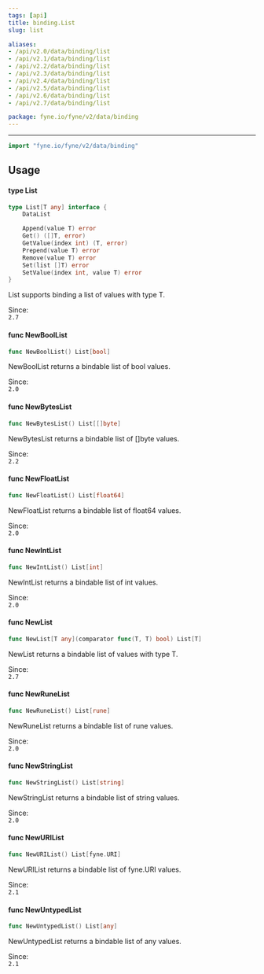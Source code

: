 ```yaml
---
tags: [api]
title: binding.List
slug: list

aliases:
- /api/v2.0/data/binding/list
- /api/v2.1/data/binding/list
- /api/v2.2/data/binding/list
- /api/v2.3/data/binding/list
- /api/v2.4/data/binding/list
- /api/v2.5/data/binding/list
- /api/v2.6/data/binding/list
- /api/v2.7/data/binding/list

package: fyne.io/fyne/v2/data/binding
---
```



---
```go
import "fyne.io/fyne/v2/data/binding"
```

## Usage

#### type List

```go
type List[T any] interface {
	DataList

	Append(value T) error
	Get() ([]T, error)
	GetValue(index int) (T, error)
	Prepend(value T) error
	Remove(value T) error
	Set(list []T) error
	SetValue(index int, value T) error
}
```

List supports binding a list of values with type T.


<div class="since">Since: <code>
2.7</code></div>

#### func  NewBoolList

```go
func NewBoolList() List[bool]
```
NewBoolList returns a bindable list of bool values.


<div class="since">Since: <code>
2.0</code></div>

#### func  NewBytesList

```go
func NewBytesList() List[[]byte]
```
NewBytesList returns a bindable list of []byte values.


<div class="since">Since: <code>
2.2</code></div>

#### func  NewFloatList

```go
func NewFloatList() List[float64]
```
NewFloatList returns a bindable list of float64 values.


<div class="since">Since: <code>
2.0</code></div>

#### func  NewIntList

```go
func NewIntList() List[int]
```
NewIntList returns a bindable list of int values.


<div class="since">Since: <code>
2.0</code></div>

#### func  NewList

```go
func NewList[T any](comparator func(T, T) bool) List[T]
```
NewList returns a bindable list of values with type T.


<div class="since">Since: <code>
2.7</code></div>

#### func  NewRuneList

```go
func NewRuneList() List[rune]
```
NewRuneList returns a bindable list of rune values.


<div class="since">Since: <code>
2.0</code></div>

#### func  NewStringList

```go
func NewStringList() List[string]
```
NewStringList returns a bindable list of string values.


<div class="since">Since: <code>
2.0</code></div>

#### func  NewURIList

```go
func NewURIList() List[fyne.URI]
```
NewURIList returns a bindable list of fyne.URI values.


<div class="since">Since: <code>
2.1</code></div>

#### func  NewUntypedList

```go
func NewUntypedList() List[any]
```
NewUntypedList returns a bindable list of any values.


<div class="since">Since: <code>
2.1</code></div>
